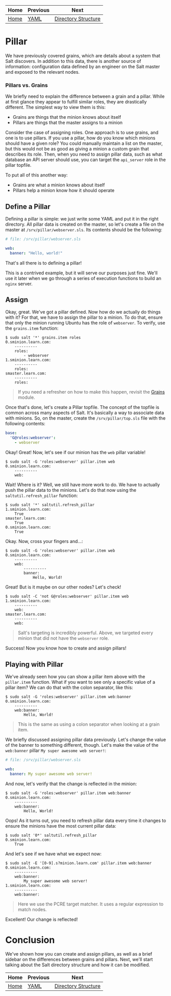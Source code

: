 | Home           | Previous        | Next                                    |
|----------------|-----------------|-----------------------------------------|
| [Home](../../) | [YAML](../yaml) | [Directory Structure](../dir_structure) |

# Pillar

We have previously covered grains, which are details about a system that Salt
discovers.  In addition to this data, there is another source of information:
configuration data defined by an engineer on the Salt master and exposed to the
relevant nodes.

### Pillars vs. Grains

We briefly need to explain the difference between a grain and a pillar.  While
at first glance they appear to fulfill similar roles, they are drastically
different.  The simplest way to view them is this:

- Grains are things that the minion knows about itself
- Pillars are things that the master assigns to a minion

Consider the case of assigning roles.  One approach is to use grains, and one is
to use pillars.  If you use a pillar, how do you know which minions should have
a given role?  You could manually maintain a list on the master, but this would
not be as good as giving a minion a custom grain that describes its role.  Then,
when you need to assign pillar data, such as what database an API server should
use, you can target the `api_server` role in the pillar topfile.

To put all of this another way:

- Grains are what a minion knows about itself
- Pillars help a minion know how it should operate

## Define a Pillar

Defining a pillar is simple: we just write some YAML and put it in the right
directory.  All pillar data is created on the master, so let's create a file on
the master at `/srv/pillar/webserver.sls`.  Its contents should be the following:

```yaml
# file: /srv/pillar/webserver.sls

web:
  banner: "Hello, world!"
```

That's all there is to defining a pillar!

This is a contrived example, but it will serve our purposes just fine.  We'll
use it later when we go through a series of execution functions to build an
`nginx` server.

## Assign

Okay, great.  We've got a pillar defined.  Now how do we actually do things with
it?  For that, we have to assign the pillar to a minion.  To do that, ensure
that only the minion running Ubuntu has the role of `webserver`.  To verify,
use the `grains.item` function:

```
$ sudo salt '*' grains.item roles
0.sminion.learn.com:
    ----------
    roles:
        - webserver
1.sminion.learn.com:
    ----------
    roles:
smaster.learn.com:
    ----------
    roles:
```

> If you need a refresher on how to make this happen, revisit the
> [Grains](../grains) module.

Once that's done, let's create a Pillar topfile.  The concept of the topfile is
common across many aspects of Salt.  It's basically a way to associate data with
minions.  So, on the master, create the `/srv/pillar/top.sls` file with the
following contents:

```yaml
base:
  'G@roles:webserver':
    - webserver
```

Okay!  Great!  Now, let's see if our minion has the `web` pillar variable!

```
$ sudo salt -G 'roles:webserver' pillar.item web
0.sminion.learn.com:
    ----------
    web:
```

Wait!  Where is it?  Well, we still have more work to do.  We have to actually
push the pillar data to the minions.  Let's do that now using the
`saltutil.refresh_pillar` function:

```
$ sudo salt '*' saltutil.refresh_pillar
1.sminion.learn.com:
    True
smaster.learn.com:
    True
0.sminion.learn.com:
    True
```

Okay.  Now, cross your fingers and...:

```
$ sudo salt -G 'roles:webserver' pillar.item web
0.sminion.learn.com:
    ----------
    web:
        ----------
        banner:
            Hello, World!
```

Great!  But is it maybe on our other nodes?  Let's check!

```
$ sudo salt -C 'not G@roles:webserver' pillar.item web
1.sminion.learn.com:
    ----------
    web:
smaster.learn.com:
    ----------
    web:
```

> Salt's targeting is incredibly powerful.  Above, we targeted every minion that
> did not have the `webserver` role.

Success!  Now you know how to create and assign pillars!

## Playing with Pillar

We've already seen how you can show a pillar item above with the `pillar.item`
function.  What if you want to see only a specific value of a pillar item?  We
can do that with the colon separator, like this:

```
$ sudo salt -G 'roles:webserver' pillar.item web:banner
0.sminion.learn.com:
    ----------
    web:banner:
        Hello, World!
```

> This is the same as using a colon separator when looking at a grain item.

We briefly discussed assigning pillar data previously.  Let's change the value
of the banner to something different, though.  Let's make the value of the
`web:banner` pillar `My super awesome web server!`:

```yaml
# file: /srv/pillar/webserver.sls

web:
  banner: My super awesome web server!
```

And now, let's verify that the change is reflected in the minion:

```
$ sudo salt -G 'roles:webserver' pillar.item web:banner
0.sminion.learn.com:
    ----------
    web:banner:
        Hello, World!
```

Oops!  As it turns out, you need to refresh pillar data every time it changes to
ensure the minions have the most current pillar data:

```
$ sudo salt '0*' saltutil.refresh_pillar
0.sminion.learn.com:
    True
```

And let's see if we have what we expect now:

```
$ sudo salt -E '[0-9].s?minion.learn.com' pillar.item web:banner
0.sminion.learn.com:
    ----------
    web:banner:
        My super awesome web server!
1.sminion.learn.com:
    ----------
    web:banner:
```

> Here we use the PCRE target matcher.  It uses a regular expression to match
> nodes.

Excellent!  Our change is reflected!

# Conclusion

We've shown how you can create and assign pillars, as well as a brief sidebar on
the differences between grains and pillars.  Next, we'll start talking about the
Salt directory structure and how it can be modified.

| Home           | Previous        | Next                                    |
|----------------|-----------------|-----------------------------------------|
| [Home](../../) | [YAML](../yaml) | [Directory Structure](../dir_structure) |
